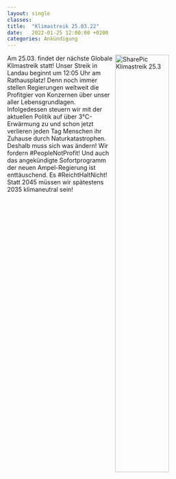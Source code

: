 ```yaml
---
layout: single
classes: 
title:  "Klimastreik 25.03.22"
date:   2022-01-25 12:00:00 +0200
categories: Ankündigung
---
```


<img src="https://github.com/fridaysforfuture-landau-pfalz/fridaysforfuture-landau-pfalz.github.io/blob/main/assets/B%C3%BCndnis%205.06.21/Logos%20B%C3%BCndnis.png?raw=true" alt="SharePic Klimastreik 25.3" style="float:right;" height="50%" width="50%">

Am 25.03. findet der nächste Globale Klimastreik statt! Unser Streik in Landau beginnt um 12:05 Uhr am Rathausplatz! Denn noch immer stellen Regierungen weltweit die Profitgier von Konzernen über unser aller Lebensgrundlagen. Infolgedessen steuern wir mit der aktuellen Politik auf über 3°C-Erwärmung zu und schon jetzt verlieren jeden Tag Menschen ihr Zuhause durch Naturkatastrophen. Deshalb muss sich was ändern! Wir fordern #PeopleNotProfit! Und auch das angekündigte Sofortprogramm der neuen Ampel-Regierung ist enttäuschend. Es #ReichtHaltNicht! Statt 2045 müssen wir spätestens 2035 klimaneutral sein!

